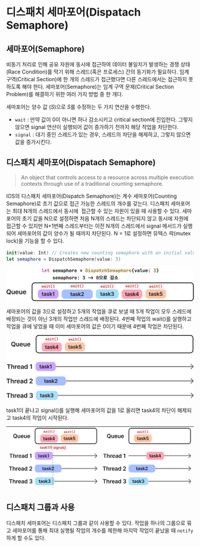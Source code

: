 # **디스패치 세마포어(Dispatach Semaphore)**

## **세마포어(Semaphore)**

비동기 처리로 인해 공유 자원에 동시에 접근하여 데이터 불일치가 발생하는 경쟁 상태(Race Condition)를 막기 위해 스레드(혹은 프로세스) 간의 동기화가 필요하다. 임계 구역(Critical Section)에 한 개의 스레드가 접근했다면 다른 스레드에서는 접근하지 못하도록 해야 한다. 세마포어(Semaphore)는 임계 구역 문제(Critical Section Problem)를 해결하기 위한 여러 가지 방법 중 한 개다.

세마포어는 양수 값 $(S)$으로 $S$를 수정하는 두 가지 연산을 수행한다.

- `wait` : 만약 값이 0이 아니면 하나 감소시키고 critical section에 진입한다. 그렇지 않으면 signal 연산이 실행되어 값이 증가하기 전까지 해당 작업을 차단한다.
- `signal` : 대기 중인 스레드가 있는 경우, 스레드의 차단을 해제하고, 그렇지 않으면 값을 증가시킨다.

## **디스패치 세마포어(Dispatach Semaphore)**

> An object that controls access to a resource across multiple execution contexts through use of a traditional counting semaphore.

IOS의 디스패치 세마포어(Dispatch Semaphore)는 계수 세마포어(Counting Semaphore)로 초기 값으로 접근 가능한 스레드의 개수를 갖는다. 디스패치 세마포어는 최대 N개의 스레드에서 동시에  접근할 수 있는 자원이 있을 때 사용할 수 있다. 세마포어의 초기 값을 N으로 설정하면 처음 N개의 스레드는 차단되지 않고 동시에 자원에 접근할 수 있지만 N+1번째 스레드부터는 이전 N개의 스레드에서 signal 메서드가 실행되어 세마포어의 값이 양수가 될 때까지 차단된다. N = 1로 설정하면 뮤텍스 락(mutex lock)을 기능을 할 수 있다.

```swift
init(value: Int) // Creates new counting semaphore with an initial value.
let semaphore = DispatchSemaphore(value: 3)
```

![image2](./image2.png)

세마포어의 값을 3으로 설정하고 5개의 작업을 큐로 보낼 때 5개 작업이 모두 스레드에 배정되는 것이 아닌 3개의 작업만 스레드에 배정된다. 4번째 작업의 wait()를 실행하고 작업을 큐에 넣었을 때 이미 세마포어의 값은 0이기 때문에 4번째 작업은 차단된다.

![image3](./image3.png)

task1이 끝나고 signal()를 실행해 세마포어의 값을 1로 올리면 task4의 차단이 해제되고 task4의 작업이 시작된다.

| ![image7](./image7.png) | ![image6](./image6.png) |
| --- | --- |

## **디스패치 그룹과 사용**

디스패치 세마포어는 디스패치 그룹과 같이 사용할 수 있다. 작업을 하나의 그룹으로 묶고 세마포어를 통해 최대 실행될 작업의 개수를 제한해 마지막 작업이 끝났을 때 `notify`하게 할 수도 있다.
